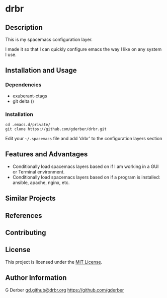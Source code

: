 drbr
=====

Description
--------------
This is my spacemacs configuration layer.

I made it so that I can quickly configure emacs the way I like on any system I use.


Installation and Usage
---------------------------

### Dependencies

- exuberant-ctags
- git delta ()

### Installation
```
cd .emacs.d/private/
git clone https://github.com/gderber/drbr.git
```

Edit your ```~/.spacemacs``` file and add 'drbr' to the configuration layers section

Features and Advantages
-----------------------------

- Conditionally load spacemacs layers based on if I am working in a GUI or Terminal environment.
- Conditionally load spacemacs layers based on if a program is installed: ansible, apache, nginx, etc.


Similar Projects
--------------------


References
------------


Contributing
---------------


License
---------
This project is licensed under the [MIT License](LICENSE.md).


Author Information
-----------------------

G Derber gd.github@drbr.org https://github.com/gderber
